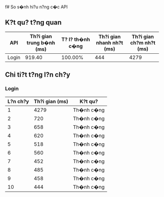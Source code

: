 f# So s�nh hi?u n?ng c�c API

## K?t qu? t?ng quan

| API | Th?i gian trung b�nh (ms) | T? l? th�nh c�ng | Th?i gian nhanh nh?t (ms) | Th?i gian ch?m nh?t (ms) |
|-----|---------------------------|------------------|---------------------------|---------------------------|
| Login | 919.40 | 100.00% | 444 | 4279 |

## Chi ti?t t?ng l?n ch?y

### Login

| L?n ch?y | Th?i gian (ms) | K?t qu? |
|----------|----------------|----------|
| 1 | 4279 | Th�nh c�ng |
| 2 | 720 | Th�nh c�ng |
| 3 | 658 | Th�nh c�ng |
| 4 | 620 | Th�nh c�ng |
| 5 | 518 | Th�nh c�ng |
| 6 | 560 | Th�nh c�ng |
| 7 | 452 | Th�nh c�ng |
| 8 | 485 | Th�nh c�ng |
| 9 | 458 | Th�nh c�ng |
| 10 | 444 | Th�nh c�ng |

